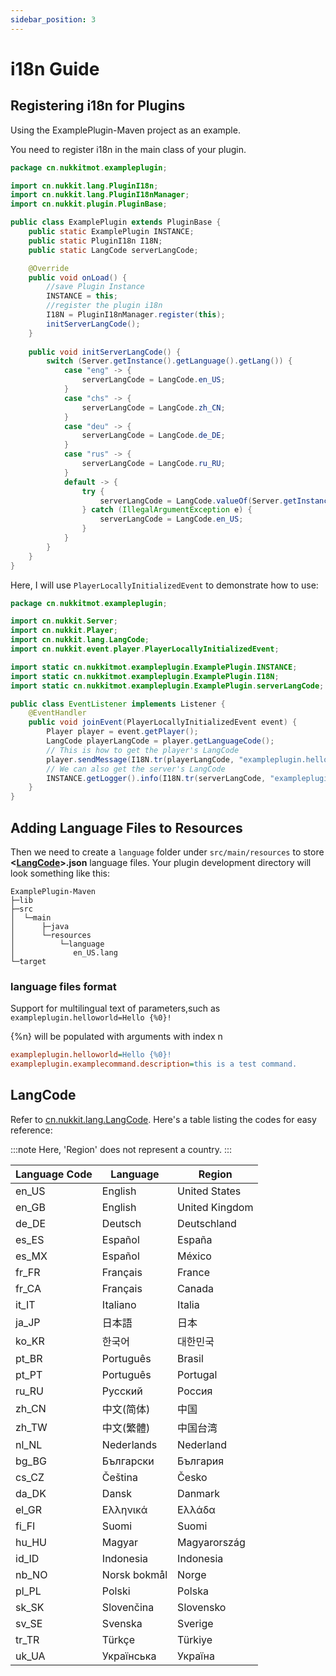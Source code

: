 ```yaml
---
sidebar_position: 3
---
```


# i18n Guide

## Registering i18n for Plugins

Using the ExamplePlugin-Maven project as an example.

You need to register i18n in the main class of your plugin.

```java title="ExamplePlugin.java"
package cn.nukkitmot.exampleplugin;

import cn.nukkit.lang.PluginI18n;
import cn.nukkit.lang.PluginI18nManager;
import cn.nukkit.plugin.PluginBase;

public class ExamplePlugin extends PluginBase {
    public static ExamplePlugin INSTANCE;   
    public static PluginI18n I18N;
    public static LangCode serverLangCode;

    @Override
    public void onLoad() {
        //save Plugin Instance
        INSTANCE = this;
        //register the plugin i18n
        I18N = PluginI18nManager.register(this);
        initServerLangCode();
    }
    
    public void initServerLangCode() {
        switch (Server.getInstance().getLanguage().getLang()) {
            case "eng" -> {
                serverLangCode = LangCode.en_US;
            }
            case "chs" -> {
                serverLangCode = LangCode.zh_CN;
            }
            case "deu" -> {
                serverLangCode = LangCode.de_DE;
            }
            case "rus" -> {
                serverLangCode = LangCode.ru_RU;
            }
            default -> {
                try {
                    serverLangCode = LangCode.valueOf(Server.getInstance().getLanguage().getLang());
                } catch (IllegalArgumentException e) {
                    serverLangCode = LangCode.en_US;
                }
            }
        }
    }
}
```

Here, I will use `PlayerLocallyInitializedEvent` to demonstrate how to use:

```java title="EventListener.java"
package cn.nukkitmot.exampleplugin;

import cn.nukkit.Server;
import cn.nukkit.Player;
import cn.nukkit.lang.LangCode;
import cn.nukkit.event.player.PlayerLocallyInitializedEvent;

import static cn.nukkitmot.exampleplugin.ExamplePlugin.INSTANCE;
import static cn.nukkitmot.exampleplugin.ExamplePlugin.I18N;
import static cn.nukkitmot.exampleplugin.ExamplePlugin.serverLangCode;

public class EventListener implements Listener {
    @EventHandler
    public void joinEvent(PlayerLocallyInitializedEvent event) {
        Player player = event.getPlayer();
        LangCode playerLangCode = player.getLanguageCode();
        // This is how to get the player's LangCode
        player.sendMessage(I18N.tr(playerLangCode, "exampleplugin.helloworld", playerName));
        // We can also get the server's LangCode
        INSTANCE.getLogger().info(I18N.tr(serverLangCode, "exampleplugin.helloworld", playerName));
    }
}
```

## Adding Language Files to Resources

Then we need to create a `language` folder under `src/main/resources` to store **\<[LangCode](#langcode)\>.json** language files. Your plugin development directory will look something like this:

```
ExamplePlugin-Maven
├─lib
├─src
│  └─main
│      ├─java
│      └─resources
│          └─language
│             en_US.lang
└─target
```

### language files format

Support for multilingual text of parameters,such as `exampleplugin.helloworld=Hello {%0}!`

\{%n\} will be populated with arguments with index n

```ini
exampleplugin.helloworld=Hello {%0}!
exampleplugin.examplecommand.description=this is a test command.
```

## LangCode

Refer to [cn.nukkit.lang.LangCode](https://github.com/MemoriesOfTime/Nukkit-MOT/blob/master/src/main/java/cn/nukkit/lang/LangCode.java). Here's a table listing the codes for easy reference:

:::note
Here, 'Region' does not represent a country.
:::

| Language Code | Language | Region |
|---------------|----------|--------|
| en_US   | English  | United States |
| en_GB   | English | United Kingdom |
| de_DE   | Deutsch | Deutschland |
| es_ES   | Español | España |
| es_MX   | Español | México |
| fr_FR   | Français | France |
| fr_CA   | Français | Canada |
| it_IT   | Italiano | Italia |
| ja_JP   | 日本語 | 日本 |
| ko_KR   | 한국어 | 대한민국 |
| pt_BR   | Português | Brasil |
| pt_PT   | Português | Portugal |
| ru_RU   | Русский | Россия |
| zh_CN   | 中文(简体) | 中国 |
| zh_TW   | 中文(繁體) | 中国台湾 |
| nl_NL   | Nederlands | Nederland |
| bg_BG   | Български | България |
| cs_CZ   | Čeština | Česko |
| da_DK   | Dansk | Danmark |
| el_GR   | Ελληνικά | Ελλάδα |
| fi_FI   | Suomi | Suomi |
| hu_HU   | Magyar | Magyarország |
| id_ID   | Indonesia | Indonesia |
| nb_NO   | Norsk bokmål | Norge |
| pl_PL   | Polski | Polska |
| sk_SK   | Slovenčina | Slovensko |
| sv_SE   | Svenska | Sverige |
| tr_TR   | Türkçe | Türkiye |
| uk_UA   | Українська | Україна |